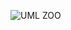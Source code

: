 ![UML ZOO](https://github.com/ABWill347/Animal-Kingdom-project/assets/162353461/e6ef28b2-d1a5-468c-ba39-8291a7a08105)
